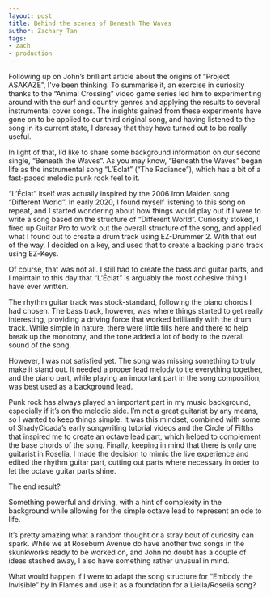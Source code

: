 ```yaml
---
layout: post
title: Behind the scenes of Beneath The Waves
author: Zachary Tan
tags:
- zach
- production
---
```

Following up on John’s brilliant article about the origins of “Project ASAKAZE”, I've been thinking. To summarise it, an exercise in curiosity thanks to the “Animal Crossing” video game series led him to experimenting around with the surf and country genres and applying the results to several instrumental cover songs. The insights gained from these experiments have gone on to be applied to our third original song, and having listened to the song in its current state, I daresay that they have turned out to be really useful.

In light of that, I’d like to share some background information on our second single, “Beneath the Waves”. As you may know, “Beneath the Waves” began life as the instrumental song “L’Éclat” (“The Radiance”), which has a bit of a fast-paced melodic punk rock feel to it.

“L’Éclat” itself was actually inspired by the 2006 Iron Maiden song “Different World”. In early 2020, I found myself listening to this song on repeat, and I started wondering about how things would play out if I were to write a song based on the structure of “Different World”. Curiosity stoked, I fired up Guitar Pro to work out the overall structure of the song, and applied what I found out to create a drum track using EZ-Drummer 2. With that out of the way, I decided on a key, and used that to create a backing piano track using EZ-Keys.

Of course, that was not all.  I still had to create the bass and guitar parts, and I maintain to this day that “L’Éclat” is arguably the most cohesive thing I have ever written.

The rhythm guitar track was stock-standard, following the piano chords I had chosen. The bass track, however, was where things started to get really interesting, providing a driving force that worked brilliantly with the drum track. While simple in nature, there were little fills here and there to help break up the monotony, and the tone added a lot of body to the overall sound of the song.

However, I was not satisfied yet. The song was missing something to truly make it stand out. It needed a proper lead melody to tie everything together, and the piano part, while playing an important part in the song composition, was best used as a background lead.

Punk rock has always played an important part in my music background, especially if it’s on the melodic side. I’m not a great guitarist by any means, so I wanted to keep things simple. It was this mindset, combined with some of ShadyCicada’s early songwriting tutorial videos and the Circle of Fifths that inspired me to create an octave lead part, which helped to complement the base chords of the song. Finally, keeping in mind that there is only one guitarist in Roselia, I made the decision to mimic the live experience and edited the rhythm guitar part, cutting out parts where necessary in order to let the octave guitar parts shine.

The end result?

Something powerful and driving, with a hint of complexity in the background while allowing for the simple octave lead to represent an ode to life.

It’s pretty amazing what a random thought or a stray bout of curiosity can spark. While we at Roseburn Avenue do have another two songs in the skunkworks ready to be worked on, and John no doubt has a couple of ideas stashed away, I also have something rather unusual in mind.

What would happen if I were to adapt the song structure for “Embody the Invisible” by In Flames and use it as a foundation for a Liella/Roselia song?
